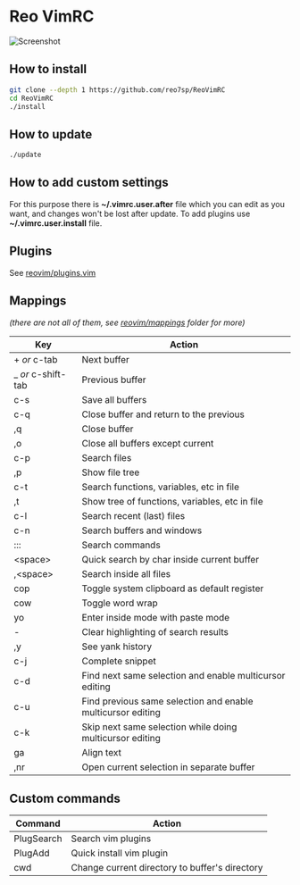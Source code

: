 # **Reo VimRC**

![Screenshot](http://i.imgur.com/SkHZbHa.png)

## How to install

```sh
git clone --depth 1 https://github.com/reo7sp/ReoVimRC
cd ReoVimRC
./install
```

## How to update

```sh
./update
```

## How to add custom settings
For this purpose there is **~/.vimrc.user.after** file which you can edit as you want, and changes won't be lost after update. To add plugins use **~/.vimrc.user.install** file.

## Plugins
See [reovim/plugins.vim](reovim/plugins.vim)

## Mappings
_(there are not all of them, see [reovim/mappings](reovim/mappings) folder for more)_

| Key                | Action                                                      |
| ---                | ---                                                         |
| + _or_ c-tab       | Next buffer                                                 |
| _ _or_ c-shift-tab | Previous buffer                                             |
| c-s                | Save all buffers                                            |
| c-q                | Close buffer and return to the previous                     |
| ,q                 | Close buffer                                                |
| ,o                 | Close all buffers except current                            |
| c-p                | Search files                                                |
| ,p                 | Show file tree                                              |
| c-t                | Search functions, variables, etc in file                    |
| ,t                 | Show tree of functions, variables, etc in file              |
| c-l                | Search recent (last) files                                  |
| c-n                | Search buffers and windows                                  |
| :::                | Search commands                                             |
| \<space\>          | Quick search by char inside current buffer                  |
| ,\<space\>         | Search inside all files                                     |
| cop                | Toggle system clipboard as default register                 |
| cow                | Toggle word wrap                                            |
| yo                 | Enter inside mode with paste mode                           |
| -                  | Clear highlighting of search results                        |
| ,y                 | See yank history                                            |
| c-j                | Complete snippet                                            |
| c-d                | Find next same selection and enable multicursor editing     |
| c-u                | Find previous same selection and enable multicursor editing |
| c-k                | Skip next same selection while doing multicursor editing    |
| ga                 | Align text                                                  |
| ,nr                | Open current selection in separate buffer                   |

## Custom commands

| Command    | Action                                         |
| ---        | ---                                            |
| PlugSearch | Search vim plugins                             |
| PlugAdd    | Quick install vim plugin                       |
| cwd        | Change current directory to buffer's directory |
